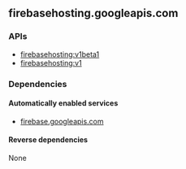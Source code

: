 ## firebasehosting.googleapis.com

### APIs

* [ firebasehosting:v1beta1 ]( https://firebasehosting.googleapis.com/$discovery/rest?version=v1beta1 )
* [ firebasehosting:v1 ]( https://firebasehosting.googleapis.com/$discovery/rest?version=v1 )

### Dependencies

#### Automatically enabled services

* [firebase.googleapis.com](../firebase.googleapis.com/)

#### Reverse dependencies

None
